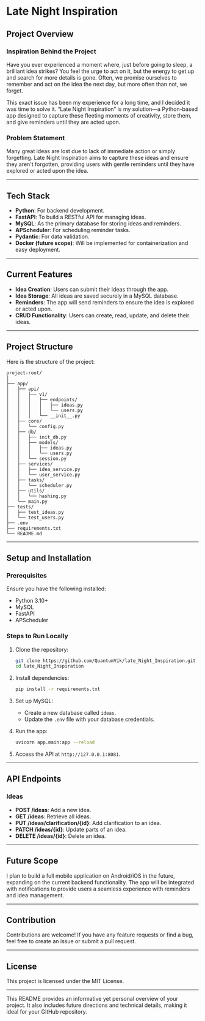 # **Late Night Inspiration**

## **Project Overview**

### Inspiration Behind the Project
Have you ever experienced a moment where, just before going to sleep, a brilliant idea strikes? You feel the urge to act on it, but the energy to get up and search for more details is gone. Often, we promise ourselves to remember and act on the idea the next day, but more often than not, we forget. 

This exact issue has been my experience for a long time, and I decided it was time to solve it. “Late Night Inspiration” is my solution—a Python-based app designed to capture these fleeting moments of creativity, store them, and give reminders until they are acted upon.

### Problem Statement
Many great ideas are lost due to lack of immediate action or simply forgetting. Late Night Inspiration aims to capture these ideas and ensure they aren't forgotten, providing users with gentle reminders until they have explored or acted upon the idea.

---

## **Tech Stack**

- **Python**: For backend development.
- **FastAPI**: To build a RESTful API for managing ideas.
- **MySQL**: As the primary database for storing ideas and reminders.
- **APScheduler**: For scheduling reminder tasks.
- **Pydantic**: For data validation.
- **Docker (future scope)**: Will be implemented for containerization and easy deployment.
  
---

## **Current Features**

- **Idea Creation**: Users can submit their ideas through the app.
- **Idea Storage**: All ideas are saved securely in a MySQL database.
- **Reminders**: The app will send reminders to ensure the idea is explored or acted upon.
- **CRUD Functionality**: Users can create, read, update, and delete their ideas.
  
---

## **Project Structure**

Here is the structure of the project:

```
project-root/
│
├── app/
│   ├── api/
│   │   ├── v1/
│   │   │   ├── endpoints/
│   │   │   │   ├── ideas.py
│   │   │   │   └── users.py
│   │   │   └── __init__.py
│   ├── core/
│   │   └── config.py
│   ├── db/
│   │   ├── init_db.py
│   │   ├── models/
│   │   │   ├── ideas.py
│   │   │   └── users.py
│   │   └── session.py
│   ├── services/
│   │   ├── idea_service.py
│   │   └── user_service.py
│   ├── tasks/
│   │   └── scheduler.py
│   ├── utils/
│   │   └── hashing.py
│   └── main.py
├── tests/
│   ├── test_ideas.py
│   └── test_users.py
├── .env
├── requirements.txt
└── README.md
```

---

## **Setup and Installation**

### Prerequisites
Ensure you have the following installed:
- Python 3.10+
- MySQL
- FastAPI
- APScheduler

### Steps to Run Locally
1. Clone the repository:
   ```bash
   git clone https://github.com/QuantumVik/late_Night_Inspiration.git
   cd late_Night_Inspiration
   ```

2. Install dependencies:
   ```bash
   pip install -r requirements.txt
   ```

3. Set up MySQL:
   - Create a new database called `ideas`.
   - Update the `.env` file with your database credentials.

4. Run the app:
   ```bash
   uvicorn app.main:app --reload
   ```

5. Access the API at `http://127.0.0.1:8081`.

---

## **API Endpoints**

### **Ideas**
- **POST /ideas**: Add a new idea.
- **GET /ideas**: Retrieve all ideas.
- **PUT /ideas/clarification/{id}**: Add clarification to an idea.
- **PATCH /ideas/{id}**: Update parts of an idea.
- **DELETE /ideas/{id}**: Delete an idea.

---

## **Future Scope**
I plan to build a full mobile application on Android/iOS in the future, expanding on the current backend functionality. The app will be integrated with notifications to provide users a seamless experience with reminders and idea management.

---

## **Contribution**
Contributions are welcome! If you have any feature requests or find a bug, feel free to create an issue or submit a pull request.

---

## **License**
This project is licensed under the MIT License.

---

This README provides an informative yet personal overview of your project. It also includes future directions and technical details, making it ideal for your GitHub repository.
